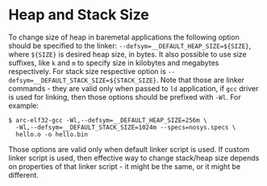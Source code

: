 # Heap and Stack Size

To change size of heap in baremetal applications the following option should be specified to the linker:
`--defsym=__DEFAULT_HEAP_SIZE=${SIZE}`, where `${SIZE}` is desired heap size, in bytes. It also possible to use
size suffixes, like `k` and `m` to specify size in kilobytes and megabytes respectively. For stack size respective
option is `--defsym=__DEFAULT_STACK_SIZE=${STACK_SIZE}`. Note that those are linker commands - they are valid only
when passed to `ld` application, if `gcc` driver is used for linking, then those options should be prefixed with
`-Wl`. For example:

```shell
$ arc-elf32-gcc -Wl,--defsym=__DEFAULT_HEAP_SIZE=256m \
  -Wl,--defsym=__DEFAULT_STACK_SIZE=1024m --specs=nosys.specs \
  hello.o -o hello.bin
```

Those options are valid only when default linker script is used. If custom linker script is used, then effective
way to change stack/heap size depends on properties of that linker script - it might be the same, or it might be
different.
